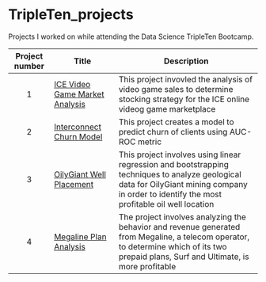 # TripleTen_projects
Projects I worked on while attending the Data Science TripleTen Bootcamp.


| Project number | Title | Description |
| :-----------: | ----------- |----------- |
| 1 | [ICE Video Game Market Analysis](https://github.com/kevinklev/ICE_analysis) | This project invovled the analysis of video game sales to determine stocking strategy for the ICE online videog game marketplace |
| 2 | [Interconnect Churn Model](https://github.com/kevinklev/interconnect) | This project creates a model to predict churn of clients using AUC-ROC metric |
| 3 | [OilyGiant Well Placement](https://github.com/kevinklev/oilygiant) | This project involves using linear regression and bootstrapping techniques to analyze geological data for OilyGiant mining company in order to identify the most profitable oil well location |
| 4 | [Megaline Plan Analysis](https://github.com/kevinklev/megaline) | The project involves analyzing the behavior and revenue generated from Megaline, a telecom operator, to determine which of its two prepaid plans, Surf and Ultimate, is more profitable |
